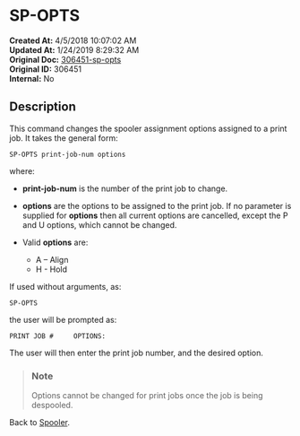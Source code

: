 # SP-OPTS

**Created At:** 4/5/2018 10:07:02 AM  
**Updated At:** 1/24/2019 8:29:32 AM  
**Original Doc:** [306451-sp-opts](https://docs.jbase.com/44205-spooler/306451-sp-opts)  
**Original ID:** 306451  
**Internal:** No  

## Description

This command changes the spooler assignment options assigned to a print job. It takes the general form:

```
SP-OPTS print-job-num options
```

where:

- **print-job-num** is the number of the print job to change.
- **options** are the options to be assigned to the print job. If no parameter is supplied for **options** then all current options are cancelled, except the P and U options, which cannot be changed. 
  
- Valid **options** are:  
  - A – Align
  - H - Hold

If used without arguments, as:

```
SP-OPTS
```

the user will be prompted as:

```
PRINT JOB #     OPTIONS:
```

The user will then enter the print job number, and the desired option.

> ### Note
>
> Options cannot be changed for print jobs once the job is being despooled.

Back to [Spooler](./../jbase-spooler).

